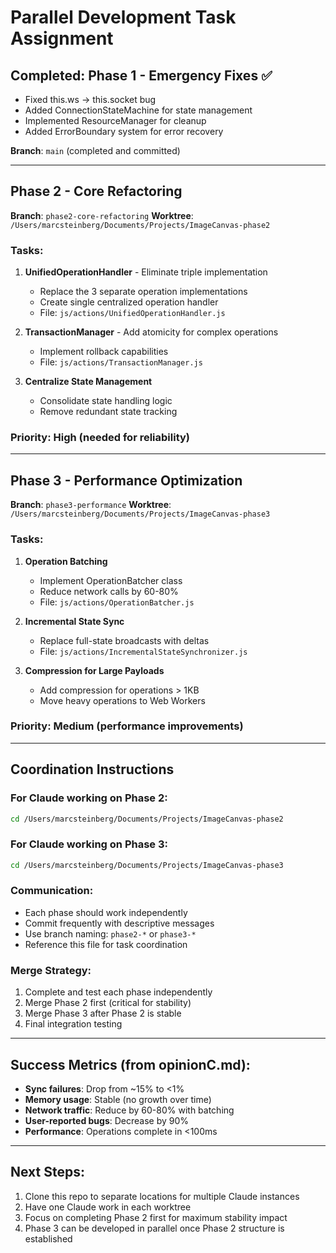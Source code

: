 # Parallel Development Task Assignment

## Completed: Phase 1 - Emergency Fixes ✅
- Fixed this.ws → this.socket bug
- Added ConnectionStateMachine for state management
- Implemented ResourceManager for cleanup
- Added ErrorBoundary system for error recovery

**Branch**: `main` (completed and committed)

---

## Phase 2 - Core Refactoring 
**Branch**: `phase2-core-refactoring`
**Worktree**: `/Users/marcsteinberg/Documents/Projects/ImageCanvas-phase2`

### Tasks:
1. **UnifiedOperationHandler** - Eliminate triple implementation
   - Replace the 3 separate operation implementations
   - Create single centralized operation handler
   - File: `js/actions/UnifiedOperationHandler.js`

2. **TransactionManager** - Add atomicity for complex operations  
   - Implement rollback capabilities
   - File: `js/actions/TransactionManager.js`

3. **Centralize State Management**
   - Consolidate state handling logic
   - Remove redundant state tracking

### Priority: High (needed for reliability)

---

## Phase 3 - Performance Optimization
**Branch**: `phase3-performance` 
**Worktree**: `/Users/marcsteinberg/Documents/Projects/ImageCanvas-phase3`

### Tasks:
1. **Operation Batching**
   - Implement OperationBatcher class
   - Reduce network calls by 60-80%
   - File: `js/actions/OperationBatcher.js`

2. **Incremental State Sync** 
   - Replace full-state broadcasts with deltas
   - File: `js/actions/IncrementalStateSynchronizer.js`

3. **Compression for Large Payloads**
   - Add compression for operations > 1KB
   - Move heavy operations to Web Workers

### Priority: Medium (performance improvements)

---

## Coordination Instructions

### For Claude working on Phase 2:
```bash
cd /Users/marcsteinberg/Documents/Projects/ImageCanvas-phase2
```

### For Claude working on Phase 3:
```bash
cd /Users/marcsteinberg/Documents/Projects/ImageCanvas-phase3
```

### Communication:
- Each phase should work independently 
- Commit frequently with descriptive messages
- Use branch naming: `phase2-*` or `phase3-*`
- Reference this file for task coordination

### Merge Strategy:
1. Complete and test each phase independently
2. Merge Phase 2 first (critical for stability)
3. Merge Phase 3 after Phase 2 is stable
4. Final integration testing

---

## Success Metrics (from opinionC.md):
- **Sync failures**: Drop from ~15% to <1%
- **Memory usage**: Stable (no growth over time)  
- **Network traffic**: Reduce by 60-80% with batching
- **User-reported bugs**: Decrease by 90%
- **Performance**: Operations complete in <100ms

---

## Next Steps:
1. Clone this repo to separate locations for multiple Claude instances
2. Have one Claude work in each worktree
3. Focus on completing Phase 2 first for maximum stability impact
4. Phase 3 can be developed in parallel once Phase 2 structure is established